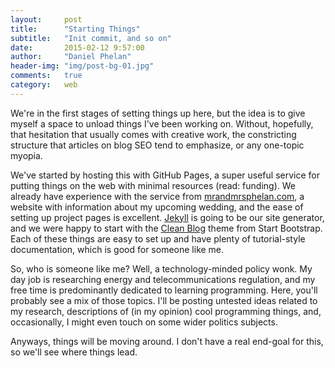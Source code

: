 ```yaml
---
layout:     post
title:      "Starting Things"
subtitle:   "Init commit, and so on"
date:       2015-02-12 9:57:00
author:     "Daniel Phelan"
header-img: "img/post-bg-01.jpg"
comments:   true
category:   web
---
```


We're in the first stages of setting things up here, but the idea is to give myself a space to unload things I've been working on. Without, hopefully, that hesitation that usually comes with creative work, the constricting structure that articles on blog SEO tend to emphasize, or any one-topic myopia.

We've started by hosting this with GitHub Pages, a super useful service for putting things on the web with minimal resources (read: funding). We already have experience with the service from [mrandmrsphelan.com](http://mrandmrsphelan.com), a website with information about my upcoming wedding, and the ease of setting up project pages is excellent. [Jekyll](http://jekyllrb.com/) is going to be our site generator, and we were happy to start with the [Clean Blog](https://github.com/IronSummitMedia/startbootstrap-clean-blog-jekyll) theme from Start Bootstrap. Each of these things are easy to set up and have plenty of tutorial-style documentation, which is good for someone like me.

So, who is someone like me? Well, a technology-minded policy wonk. My day job is researching energy and telecommunications regulation, and my free time is predominantly dedicated to learning programming. Here, you'll probably see a mix of those topics. I'll be posting untested ideas related to my research, descriptions of (in my opinion) cool programming things, and, occasionally, I might even touch on some wider politics subjects.

Anyways, things will be moving around. I don't have a real end-goal for this, so we'll see where things lead.
